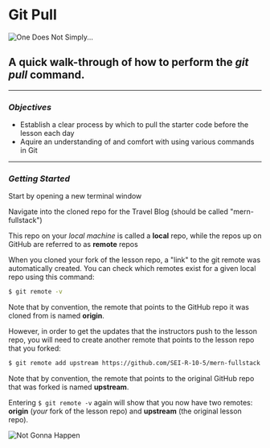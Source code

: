 # Git Pull

![One Does Not Simply...](https://i.imgur.com/0kKjwJ9.jpg)

## A quick walk-through of how to perform the _git pull_ command.
***

### ***Objectives***

* Establish a clear process by which to pull the starter code before the lesson each day
* Aquire an understanding of and comfort with using various commands in Git
***

### ***Getting Started***

Start by opening a new terminal window

Navigate into the cloned repo for the Travel Blog (should be called "mern-fullstack")

This repo on your _local machine_ is called a **local** repo, while the repos up on GitHub are referred to as **remote** repos

When you cloned your fork of the lesson repo, a "link" to the git remote was automatically created. You can check which remotes exist for a given local repo using this command:
```sh
$ git remote -v
```

Note that by convention, the remote that points to the GitHub repo it was cloned from is named **origin**.

However, in order to get the updates that the instructors push to the lesson repo, you will need to create another remote that points to the lesson repo that you forked:
```sh
$ git remote add upstream https://github.com/SEI-R-10-5/mern-fullstack.git
```

Note that by convention, the remote that points to the original GitHub repo that was forked is named **upstream**.

Entering `$ git remote -v` again will show that you now have two remotes: **origin** (*your* fork of the lesson repo) and **upstream** (the original lesson repo).











![Not Gonna Happen](https://i.imgur.com/307rVNC.jpg)